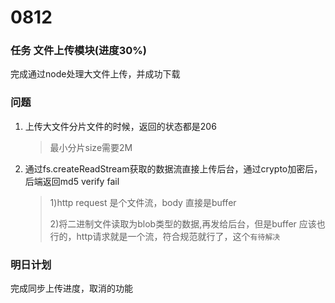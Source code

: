 # 0812

### 任务 文件上传模块(进度30%)

完成通过node处理大文件上传，并成功下载

### 问题

1. 上传大文件分片文件的时候，返回的状态都是206

   > 最小分片size需要2M

2. 通过fs.createReadStream获取的数据流直接上传后台，通过crypto加密后，后端返回md5 verify fail

   > 1)http request 是个文件流，body 直接是buffer
   >
   > 2)将二进制文件读取为blob类型的数据,再发给后台，但是buffer 应该也行的，http请求就是一个流，符合规范就行了，这个`有待解决`

### 明日计划

完成同步上传进度，取消的功能


